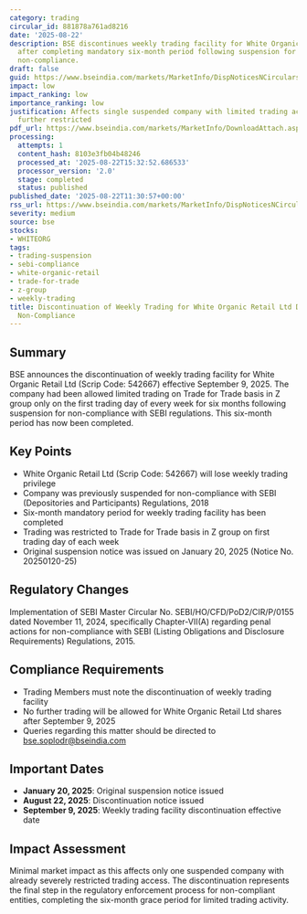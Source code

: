 ```yaml
---
category: trading
circular_id: 881878a761ad8216
date: '2025-08-22'
description: BSE discontinues weekly trading facility for White Organic Retail Ltd
  after completing mandatory six-month period following suspension for SEBI regulatory
  non-compliance.
draft: false
guid: https://www.bseindia.com/markets/MarketInfo/DispNoticesNCirculars.aspx?Noticeid={773F22BD-0ABE-4406-8AD6-345749BC5D29}&noticeno=20250822-20&dt=08/22/2025&icount=20&totcount=66&flag=0
impact: low
impact_ranking: low
importance_ranking: low
justification: Affects single suspended company with limited trading access being
  further restricted
pdf_url: https://www.bseindia.com/markets/MarketInfo/DownloadAttach.aspx?id=20250822-20&attachedId=
processing:
  attempts: 1
  content_hash: 8103e3fb04b48246
  processed_at: '2025-08-22T15:32:52.686533'
  processor_version: '2.0'
  stage: completed
  status: published
published_date: '2025-08-22T11:30:57+00:00'
rss_url: https://www.bseindia.com/markets/MarketInfo/DispNoticesNCirculars.aspx?Noticeid={773F22BD-0ABE-4406-8AD6-345749BC5D29}&noticeno=20250822-20&dt=08/22/2025&icount=20&totcount=66&flag=0
severity: medium
source: bse
stocks:
- WHITEORG
tags:
- trading-suspension
- sebi-compliance
- white-organic-retail
- trade-for-trade
- z-group
- weekly-trading
title: Discontinuation of Weekly Trading for White Organic Retail Ltd Due to SEBI
  Non-Compliance
---
```


## Summary

BSE announces the discontinuation of weekly trading facility for White Organic Retail Ltd (Scrip Code: 542667) effective September 9, 2025. The company had been allowed limited trading on Trade for Trade basis in Z group only on the first trading day of every week for six months following suspension for non-compliance with SEBI regulations. This six-month period has now been completed.

## Key Points

- White Organic Retail Ltd (Scrip Code: 542667) will lose weekly trading privilege
- Company was previously suspended for non-compliance with SEBI (Depositories and Participants) Regulations, 2018
- Six-month mandatory period for weekly trading facility has been completed
- Trading was restricted to Trade for Trade basis in Z group on first trading day of each week
- Original suspension notice was issued on January 20, 2025 (Notice No. 20250120-25)

## Regulatory Changes

Implementation of SEBI Master Circular No. SEBI/HO/CFD/PoD2/CIR/P/0155 dated November 11, 2024, specifically Chapter-VII(A) regarding penal actions for non-compliance with SEBI (Listing Obligations and Disclosure Requirements) Regulations, 2015.

## Compliance Requirements

- Trading Members must note the discontinuation of weekly trading facility
- No further trading will be allowed for White Organic Retail Ltd shares after September 9, 2025
- Queries regarding this matter should be directed to bse.soplodr@bseindia.com

## Important Dates

- **January 20, 2025**: Original suspension notice issued
- **August 22, 2025**: Discontinuation notice issued
- **September 9, 2025**: Weekly trading facility discontinuation effective date

## Impact Assessment

Minimal market impact as this affects only one suspended company with already severely restricted trading access. The discontinuation represents the final step in the regulatory enforcement process for non-compliant entities, completing the six-month grace period for limited trading activity.